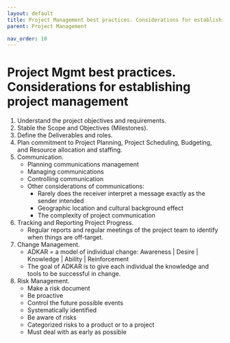 ```yaml
---
layout: default
title: Project Management best practices. Considerations for establishing project management
parent: Project Management

nav_order: 10
---
```


# Project Mgmt best practices. Considerations for establishing project management

1. Understand the project objectives and requirements. 
2. Stable the Scope and Objectives (Milestones). 
3. Define the Deliverables and roles. 
4. Plan commitment to Project Planning, Project Scheduling, Budgeting, and Resource allocation and staffing.
5. Communication.
    - Planning communications management 
    - Managing communications 
    - Controlling communication 
    - Other considerations of communications: 
        - Rarely does the receiver interpret a message exactly as the sender intended 
        - Geographic location and cultural background effect 
        - The complexity of project communication 
6. Tracking and Reporting Project Progress. 
    -  Regular reports and regular meetings of the project team to identify when things are off-target. 
7. Change Management. 
    - ADKAR = a model of individual change: 
    Awareness | Desire | Knowledge | Ability | Reinforcement 
    - The goal of ADKAR is to give each individual the knowledge and tools to be successful in change. 
8. Risk Management. 
    - Make a risk document 
    - Be proactive 
    - Control the future possible events 
    - Systematically identified 
    - Be aware of risks 
    - Categorized risks to a product or to a project 
    - Must deal with as early as possible 
